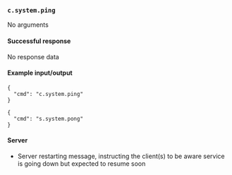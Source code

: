 ### `c.system.ping`
No arguments

#### Successful response
No response data

#### Example input/output
```
{
  "cmd": "c.system.ping"
}

{
  "cmd": "s.system.pong"
}
```


#### Server
- Server restarting message, instructing the client(s) to be aware service is going down but expected to resume soon
